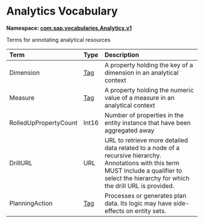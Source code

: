 # Analytics Vocabulary
**Namespace: [com.sap.vocabularies.Analytics.v1](com.sap.vocabularies.Analytics.v1.xml)**

Terms for annotating analytical resources


Term|Type|Description
:---|:---|:----------
Dimension|[Tag](Org.OData.Core.V1.md#Tag)|A property holding the key of a dimension in an analytical context
Measure|[Tag](Org.OData.Core.V1.md#Tag)|A property holding the numeric value of a measure in an analytical context
RolledUpPropertyCount|Int16|Number of properties in the entity instance that have been aggregated away
DrillURL|URL|URL to retrieve more detailed data related to a node of a recursive hierarchy. Annotations with this term MUST include a qualifier to select the hierarchy for which the drill URL is provided.
PlanningAction|[Tag](Org.OData.Core.V1.md#Tag)|Processes or generates plan data. Its logic may have side-effects on entity sets.
